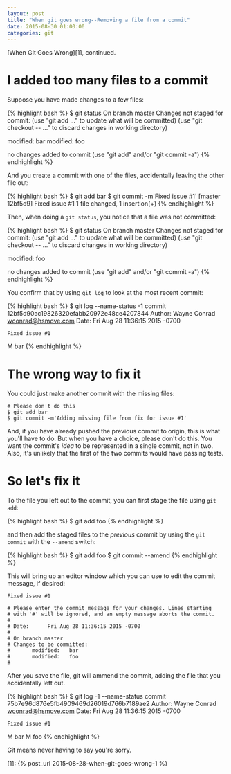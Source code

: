 ```yaml
---
layout: post
title: "When git goes wrong--Removing a file from a commit"
date: 2015-08-30 01:00:00
categories: git
---
```


[When Git Goes Wrong][1], continued.

# I added too many files to a commit

Suppose you have made changes to a few files:

{% highlight bash %}
$ git status
On branch master
Changes not staged for commit:
(use "git add <file>..." to update what will be committed)
(use "git checkout -- <file>..." to discard changes in working directory)

modified:   bar
modified:   foo

no changes added to commit (use "git add" and/or "git commit -a")
{% endhighlight %}

And you create a commit with one of the files, accidentally leaving
the other file out:

{% highlight bash %}
$ git add bar
$ git commit -m'Fixed issue #1'
[master 12bf5d9] Fixed issue #1
1 file changed, 1 insertion(+)
{% endhighlight %}

Then, when doing a `git status`, you notice that a file was not
committed:

{% highlight bash %}
$ git status
On branch master
Changes not staged for commit:
(use "git add <file>..." to update what will be committed)
(use "git checkout -- <file>..." to discard changes in working directory)

modified:   foo

no changes added to commit (use "git add" and/or "git commit -a")
{% endhighlight %}

You confirm that by using `git log` to look at the most recent commit:

{% highlight bash %}
$ git log --name-status -1
commit 12bf5d90ac19826320efabb20972e48ce4207844
Author: Wayne Conrad <wconrad@hsmove.com>
Date:   Fri Aug 28 11:36:15 2015 -0700

    Fixed issue #1

M       bar
{% endhighlight %}

# The wrong way to fix it

You could just make another commit with the missing files:

    # Please don't do this
    $ git add bar
    $ git commit -m'Adding missing file from fix for issue #1'

And, if you have already pushed the previous commit to origin, this is
what you'll have to do.  But when you have a choice, please don't do
this.  You want the commit's _idea_ to be represented in a single
commit, not in two.  Also, it's unlikely that the first of the two
commits would have passing tests.

# So let's fix it

To the file you left out to the commit, you can first stage the file
using `git add`:

{% highlight bash %}
$ git add foo
{% endhighlight %}

and then add the staged files to the _previous_ commit by using the
`git commit` with the `--amend` switch:

{% highlight bash %}
$ git add foo
$ git commit --amend
{% endhighlight %}

This will bring up an editor window which you can use to edit the
commit message, if desired:

    Fixed issue #1
    
    # Please enter the commit message for your changes. Lines starting
    # with '#' will be ignored, and an empty message aborts the commit.
    #
    # Date:      Fri Aug 28 11:36:15 2015 -0700
    #
    # On branch master
    # Changes to be committed:
    #       modified:   bar
    #       modified:   foo
    #

After you save the file, git will ammend the commit, adding the file
that you accidentally left out.    

{% highlight bash %}
$ git log -1 --name-status
commit 75b7e96d876e5fb4909469d26019d766b7189ae2
Author: Wayne Conrad <wconrad@hsmove.com>
Date:   Fri Aug 28 11:36:15 2015 -0700

    Fixed issue #1

M       bar
M       foo
{% endhighlight %}

Git means never having to say you're sorry.

[1]: {% post_url 2015-08-28-when-git-goes-wrong-1 %}

